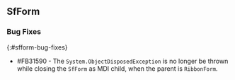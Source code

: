 ## SfForm

### Bug Fixes
{:#sfform-bug-fixes}

* \#FB31590 - The `System.ObjectDisposedException` is no longer be thrown while closing the `SfForm` as MDI child, when the parent is `RibbonForm`.
